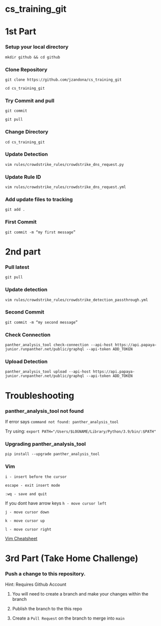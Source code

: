 # cs_training_git

# 1st Part
### Setup your local directory
`mkdir github && cd github`

### Clone Repository
`git clone https://github.com/jzandona/cs_training_git`

`cd cs_training_git`

### Try Commit and pull
`git commit` 

`git pull`


### Change Directory
`cd cs_training_git` 

### Update Detection
`vim rules/crowdstrike_rules/crowdstrike_dns_request.py`

### Update Rule ID
`vim rules/crowdstrike_rules/crowdstrike_dns_request.yml`

### Add update files to tracking
`git add .`

### First Commit 
`git commit -m “my first message”`

# 2nd part
### Pull latest
`git pull`

### Update detection
`vim rules/crowdstrike_rules/crowdstrike_detection_passthrough.yml`

### Second Commit
`git commit -m “my second message”`

### Check Connection 
`panther_analysis_tool check-connection --api-host https://api.papaya-junior.runpanther.net/public/graphql --api-token ADD_TOKEN`

### Upload Detection
`panther_analysis_tool upload --api-host https://api.papaya-junior.runpanther.net/public/graphql --api-token ADD_TOKEN`

# Troubleshooting
### panther_analysis_tool not found
If error says `command not found: panther_analysis_tool`

Try using:
`export PATH="/Users/$LOGNAME/Library/Python/3.9/bin/:$PATH"` 

### Upgrading panther_analysis_tool
`pip install --upgrade panther_analysis_tool`

### Vim
`i - insert before the cursor`

`escape - exit insert mode`

`:wq - save and quit`

If you dont have arrow keys
`h - move cursor left`

`j - move cursor down`

`k - move cursor up`

`l - move cursor right`


[Vim Cheatsheet](https://vim.rtorr.com/)

# 3rd Part (Take Home Challenge)

### Push a change to this repository. 
Hint: Requires Github Account
1. You will need to create a branch and make your changes within the branch

2. Publish the branch to the this repo

3. Create a `Pull Request` on the branch to merge into `main`
